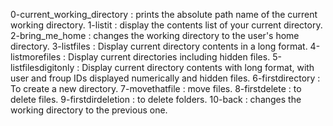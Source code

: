 0-current_working_directory : prints the absolute path name of the current working directory.
1-listit : display the contents list of your current directory.
2-bring_me_home : changes the working directory to the user's home directory.
3-listfiles : Display current directory contents in a long format.
4-listmorefiles : Display current directories including hidden files.
5-listfilesdigitonly : Display current directory contents with long format, with user and froup IDs displayed numerically and hidden files.
6-firstdirectory : To create a new directory.
7-movethatfile : move files.
8-firstdelete : to delete files.
9-firstdirdeletion : to delete folders.
10-back : changes the working directory to the previous one.
